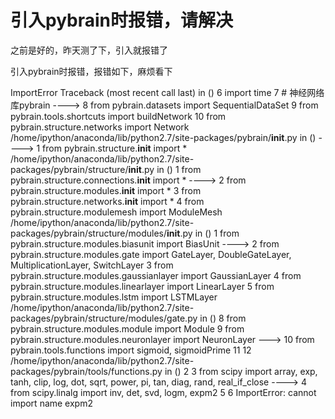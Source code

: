 # 引入pybrain时报错，请解决

之前是好的，昨天测了下，引入就报错了

引入pybrain时报错，报错如下，麻烦看下

ImportError Traceback (most recent call last) <mercury-input-1-D0AD42F61D54414BA0E1E0F82089E790> in <module>()
      6 import time       7 # 神经网络库pybrain ----> 8 from pybrain.datasets import SequentialDataSet       9 from pybrain.tools.shortcuts import buildNetwork      10 from pybrain.structure.networks import Network /home/ipython/anaconda/lib/python2.7/site-packages/pybrain/__init__.py in <module>()
----> 1 from pybrain.structure.__init__ import * /home/ipython/anaconda/lib/python2.7/site-packages/pybrain/structure/__init__.py in <module>()
      1 from pybrain.structure.connections.__init__ import * ----> 2 from pybrain.structure.modules.__init__ import *       3 from pybrain.structure.networks.__init__ import *       4 from pybrain.structure.modulemesh import ModuleMesh /home/ipython/anaconda/lib/python2.7/site-packages/pybrain/structure/modules/__init__.py in <module>()
      1 from pybrain.structure.modules.biasunit import BiasUnit ----> 2 from pybrain.structure.modules.gate import GateLayer, DoubleGateLayer, MultiplicationLayer, SwitchLayer       3 from pybrain.structure.modules.gaussianlayer import GaussianLayer       4 from pybrain.structure.modules.linearlayer import LinearLayer       5 from pybrain.structure.modules.lstm import LSTMLayer /home/ipython/anaconda/lib/python2.7/site-packages/pybrain/structure/modules/gate.py in <module>()
      8 from pybrain.structure.modules.module import Module       9 from pybrain.structure.modules.neuronlayer import NeuronLayer ---> 10 from pybrain.tools.functions import sigmoid, sigmoidPrime      11      12 /home/ipython/anaconda/lib/python2.7/site-packages/pybrain/tools/functions.py in <module>()
      2       3 from scipy import array, exp, tanh, clip, log, dot, sqrt, power, pi, tan, diag, rand, real_if_close ----> 4 from scipy.linalg import inv, det, svd, logm, expm2       5       6 ImportError: cannot import name expm2